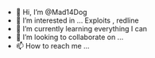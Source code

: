- 👋 Hi, I’m @Mad14Dog
- 👀 I’m interested in ... Exploits , redline 
- 🌱 I’m currently learning everything I can 
- 💞️ I’m looking to collaborate on ...
- 📫 How to reach me ... 


<!---
Mad14Dog/Mad14Dog is a ✨ special ✨ repository because its `README.md` (this file) appears on your GitHub profile.
You can click the Preview link to take a look at your changes.
--->
